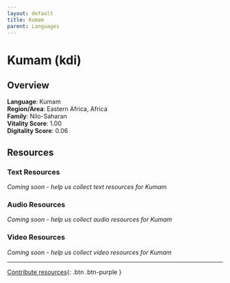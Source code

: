 ```yaml
---
layout: default
title: Kumam
parent: Languages
---
```


# Kumam (kdi)

## Overview

**Language**: Kumam  
**Region/Area**: Eastern Africa, Africa  
**Family**: Nilo-Saharan  
**Vitality Score**: 1.00  
**Digitality Score**: 0.06  

## Resources

### Text Resources
*Coming soon - help us collect text resources for Kumam*

### Audio Resources
*Coming soon - help us collect audio resources for Kumam*

### Video Resources
*Coming soon - help us collect video resources for Kumam*

---

[Contribute resources](https://fairtrain.github.io/){: .btn .btn-purple }
